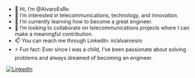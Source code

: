 - 👋 Hi, I’m @AlvaroEsRo
- 👀 I’m interested in telecommunications, technology, and innovation.
- 🌱 I’m currently learning how to become a great engineer.
- 💼 I’m looking to collaborate on telecommunications projects where I can make a meaningful contribution.
- 📫 You can reach me through LinkedIn: in/alvaroesro
- ⚡ Fun fact: Ever since I was a child, I’ve been passionate about solving problems and always dreamed of becoming an engineer.

[![LinkedIn](https://img.shields.io/badge/LinkedIn-Connect-blue)](https://www.linkedin.com/in/alvaroesro)

<!---
AlvaroEsRo/AlvaroEsRo is a ✨ special ✨ repository because its `README.md` (this file) appears on your GitHub profile.
You can click the Preview link to take a look at your changes.
--->

